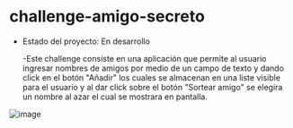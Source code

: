 # challenge-amigo-secreto
- Estado del proyecto: En desarrollo

  -Este challenge consiste en una aplicación que permite al usuario ingresar nombres de amigos por medio de un campo de texto y dando click en el botón "Añadir" los cuales se almacenan en una liste visible para el usuario y al dar click sobre el botón "Sortear amigo" se elegira un nombre al azar el cual se mostrara en pantalla.

![image](https://github.com/user-attachments/assets/a9d8d688-fbf6-4504-b4c4-3c917ae595ec)
